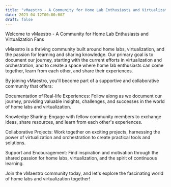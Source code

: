 ```yaml
---
title: "vMaestro - A Community for Home Lab Enthusiasts and Virtualization Fans"
date: 2023-04-12T00:00:00Z
draft: false
---
```




Welcome to vMaestro - A Community for Home Lab Enthusiasts and Virtualization Fans

vMaestro is a thriving community built around home labs, virtualization, and the passion for learning and sharing knowledge. Our primary goal is to document our journey, starting with the current efforts in virtualization and orchestration, and to create a space where home lab enthusiasts can come together, learn from each other, and share their experiences.

By joining vMaestro, you'll become part of a supportive and collaborative community that offers:

Documentation of Real-life Experiences: Follow along as we document our journey, providing valuable insights, challenges, and successes in the world of home labs and virtualization.

Knowledge Sharing: Engage with fellow community members to exchange ideas, share resources, and learn from each other's experiences.

Collaborative Projects: Work together on exciting projects, harnessing the power of virtualization and orchestration to create practical tools and solutions.

Support and Encouragement: Find inspiration and motivation through the shared passion for home labs, virtualization, and the spirit of continuous learning.

Join the vMaestro community today, and let's explore the fascinating world of home labs and virtualization together!